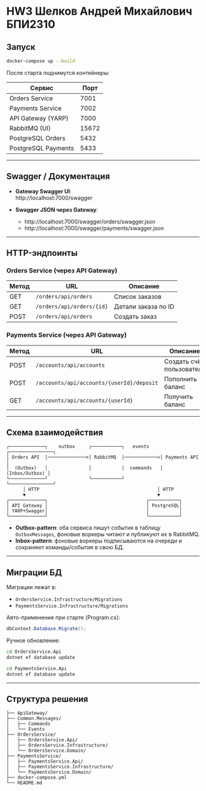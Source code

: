 # HW3 Шелков Андрей Михайлович БПИ2310

## Запуск

```bash
docker-compose up --build
```

После старта поднимутся контейнеры:

| Сервис              | Порт   |
|---------------------|--------|
| Orders Service      | 7001   |
| Payments Service    | 7002   |
| API Gateway (YARP)  | 7000   |
| RabbitMQ (UI)       | 15672  |
| PostgreSQL Orders   | 5432   |
| PostgreSQL Payments | 5433   |

---

## Swagger / Документация

- **Gateway Swagger UI**:  
  http://localhost:7000/swagger

- **Swagger JSON через Gateway**:  
  - http://localhost:7000/swagger/orders/swagger.json  
  - http://localhost:7000/swagger/payments/swagger.json  

---

## HTTP-эндпоинты

### Orders Service (через API Gateway)

| Метод | URL                       | Описание            |
|-------|---------------------------|---------------------|
| GET   | `/orders/api/orders`      | Список заказов      |
| GET   | `/orders/api/orders/{id}` | Детали заказа по ID |
| POST  | `/orders/api/orders`      | Создать заказ       |

### Payments Service (через API Gateway)

| Метод | URL                                         | Описание                  |
|-------|---------------------------------------------|---------------------------|
| POST  | `/accounts/api/accounts`                    | Создать счёт пользователя |
| POST  | `/accounts/api/accounts/{userId}/deposit`   | Пополнить баланс          |
| GET   | `/accounts/api/accounts/{userId}`           | Получить баланс           |

---

## Схема взаимодействия

```text
┌─────────────┐    outbox     ┌───────────┐   events    ┌────────────────┐
│ Orders API  │──────────────>│ RabbitMQ  │────────────>│ Payments API   │
│  (Outbox)   │               │           │  commands   │ (Inbox/Outbox) │
└─────────────┘               └───────────┘             └────────────────┘
      │ HTTP                                           │ HTTP
      ▼                                                ▼
┌─────────────┐                                    ┌───────────┐
│ API Gateway │                                    │ PostgreSQL│
│ YARP+Swagger│                                    │           │
└─────────────┘                                    └───────────┘
```

- **Outbox-pattern**: оба сервиса пишут события в таблицу `OutboxMessages`, фоновые воркеры читают и публикуют их в RabbitMQ.  
- **Inbox-pattern**: фоновые воркеры подписываются на очереди и сохраняют команды/события в свою БД.

---

## Миграции БД

Миграции лежат в:
- `OrdersService.Infrastructure/Migrations`
- `PaymentsService.Infrastructure/Migrations`

Авто-применение при старте (Program.cs):
```csharp
dbContext.Database.Migrate();
```

Ручное обновление:
```bash
cd OrdersService.Api
dotnet ef database update

cd PaymentsService.Api
dotnet ef database update
```

---

## Структура решения

```
├── ApiGateway/
├── Common.Messages/
│   ├── Commands
│   └── Events
├── OrdersService/
│   ├── OrdersService.Api/
│   ├── OrdersService.Infrastructure/
│   └── OrdersService.Domain/
├── PaymentsService/
│   ├── PaymentsService.Api/
│   ├── PaymentsService.Infrastructure/
│   └── PaymentsService.Domain/
├── docker-compose.yml
└── README.md
```
